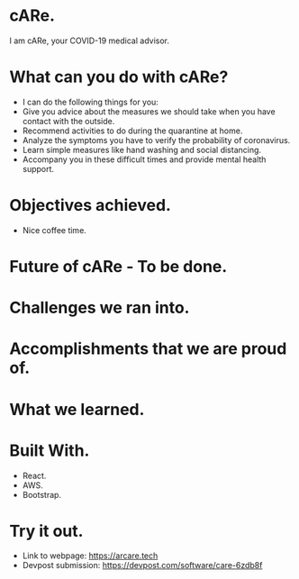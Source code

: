 # cARe.

I am cARe, your COVID-19 medical advisor.

# What can you do with cARe?

- I can do the following things for you:
- Give you advice about the measures we should take when you have contact with the outside.
- Recommend activities to do during the quarantine at home.
- Analyze the symptoms you have to verify the probability of coronavirus.
- Learn simple measures like hand washing and social distancing.
- Accompany you in these difficult times and provide mental health support.

# Objectives achieved.

- Nice coffee time.

# Future of cARe - To be done.

# Challenges we ran into.

# Accomplishments that we are proud of.

# What we learned.

# Built With.

- React.
- AWS.
- Bootstrap.

# Try it out. 

- Link to webpage: https://arcare.tech
- Devpost submission: https://devpost.com/software/care-6zdb8f
